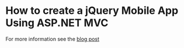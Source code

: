 # How to create a jQuery Mobile App Using ASP.NET MVC

For more information see the [blog post](http://operationmobile.com/how-to-create-a-jquery-mobile-app-using-asp-net-mvc)